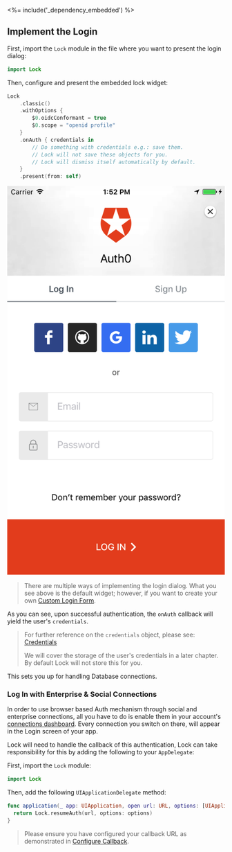 <%= include('_dependency_embedded') %>

## Implement the Login

First, import the `Lock` module in the file where you want to present the login dialog:

```swift
import Lock
```

Then, configure and present the embedded lock widget:

```swift
Lock
    .classic()
    .withOptions {
        $0.oidcConformant = true
        $0.scope = "openid profile"
    }
    .onAuth { credentials in
        // Do something with credentials e.g.: save them.
        // Lock will not save these objects for you.
        // Lock will dismiss itself automatically by default.
    }
    .present(from: self)
```

<div class="phone-mockup"><img src="/media/articles/native-platforms/ios-swift/lock_2_login.png" alt="Lock UI"></div>

> There are multiple ways of implementing the login dialog. What you see above is the default widget; however, if you want to create your own [Custom Login Form](/quickstart/native/ios-swift/02-custom-login-form).

As you can see, upon successful authentication, the `onAuth` callback will yield the user's `credentials`.

> For further reference on the `credentials` object, please see:
[Credentials](https://github.com/auth0/Auth0.swift/blob/master/Auth0/Credentials.swift)
>
> We will cover the storage of the user's credentials in a later chapter.  By default Lock will not store this for you.

This sets you up for handling Database connections.

### Log In with Enterprise & Social Connections

In order to use browser based Auth mechanism through social and enterprise connections, all you have to do is enable them in your account's [connections dashboard](${manage_url}/#/connections/social). Every connection you switch on there, will appear in the Login screen of your app.

Lock will need to handle the callback of this authentication, Lock can take responsibility for this by adding the following to your `AppDelegate`:

First, import the `Lock` module:

```swift
import Lock
```

Then, add the following `UIApplicationDelegate` method:

```swift
func application(_ app: UIApplication, open url: URL, options: [UIApplicationOpenURLOptionsKey : Any]) -> Bool {
  return Lock.resumeAuth(url, options: options)
}
```

> Please ensure you have configured your callback URL as demonstrated in [Configure Callback](/quickstart/native/ios-swift/00-getting-started#configure-callback-urls).
